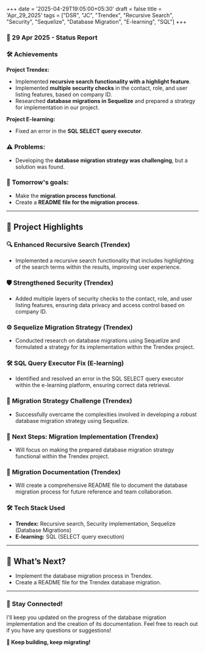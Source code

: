 +++
date = '2025-04-29T19:05:00+05:30'
draft = false
title = 'Apr_29_2025'
tags = ["DSR", "JC", "Trendex", "Recursive Search", "Security", "Sequelize", "Database Migration", "E-learning", "SQL"]
+++

### **📆 29 Apr 2025 - Status Report**

### **🛠 Achievements**
<!--more-->

**Project Trendex:**

- Implemented **recursive search functionality with a highlight feature**.
- Implemented **multiple security checks** in the contact, role, and user listing features, based on company ID.
- Researched **database migrations in Sequelize** and prepared a strategy for implementation in our project.

**Project E-learning:**

- Fixed an error in the **SQL SELECT query executor**.

### **⚠️ Problems:**

- Developing the **database migration strategy was challenging**, but a solution was found.

### **🎯 Tomorrow's goals:**

- Make the **migration process functional**.
- Create a **README file for the migration process**.

---

## 📖 **Project Highlights**

### 🔍 **Enhanced Recursive Search (Trendex)**

- Implemented a recursive search functionality that includes highlighting of the search terms within the results, improving user experience.

### 🛡️ **Strengthened Security (Trendex)**

- Added multiple layers of security checks to the contact, role, and user listing features, ensuring data privacy and access control based on company ID.

### ⚙️ **Sequelize Migration Strategy (Trendex)**

- Conducted research on database migrations using Sequelize and formulated a strategy for its implementation within the Trendex project.

### 🛠️ **SQL Query Executor Fix (E-learning)**

- Identified and resolved an error in the SQL SELECT query executor within the e-learning platform, ensuring correct data retrieval.

### 🧩 **Migration Strategy Challenge (Trendex)**

- Successfully overcame the complexities involved in developing a robust database migration strategy using Sequelize.

### 🚀 **Next Steps: Migration Implementation (Trendex)**

- Will focus on making the prepared database migration strategy functional within the Trendex project.

### 📄 **Migration Documentation (Trendex)**

- Will create a comprehensive README file to document the database migration process for future reference and team collaboration.

### 🛠️ **Tech Stack Used**

- **Trendex:** Recursive search, Security implementation, Sequelize (Database Migrations)
- **E-learning:** SQL (SELECT query execution)

---

## 🚀 **What’s Next?**

- Implement the database migration process in Trendex.
- Create a README file for the Trendex database migration.

---

### **💬 Stay Connected!**

I'll keep you updated on the progress of the database migration implementation and the creation of its documentation. Feel free to reach out if you have any questions or suggestions!

**🚀 Keep building, keep migrating!**
